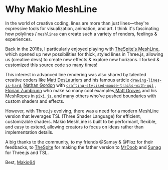 # Why Makio MeshLine

In the world of creative coding, lines are more than just lines—they're expressive tools for visualization, animation, and art. I think it's fascinating how polylines / `meshlines` can create such a variety of renders, feelings & experiences.

Back in the 2016s, I particularly enjoyed playing with [TheSpite's MeshLine](https://github.com/spite/THREE.MeshLine), which opened up new possibilities for thick, styled lines in Three.js, allowing us (creative devs) to create new effects & explore new horizons. I forked & customized this source code so many times! 

This interest in advanced line rendering was also shared by talented creative coders like [Matt DesLauriers](https://github.com/mattdesl) and his famous article [`drawing-lines-is-hard`](https://mattdesl.svbtle.com/drawing-lines-is-hard), [Nathan Gordon](https://github.com/nrstudios) with [`crafting-stylised-mouse-trails-with-ogl`](https://tympanus.net/codrops/2019/09/24/crafting-stylised-mouse-trails-with-ogl/) , [Florian Zumbrunn](https://github.com/nrstudios) who make so many cool examples,[Matt Groves](https://github.com/nrstudios) and his MeshRopes in `pixi.js`, and many others who've pushed boundaries with custom shaders and effects.

However, with Three.js evolving, there was a need for a modern MeshLine version that leverages TSL (Three Shader Language) for efficient, customizable shaders. Makio MeshLine is built to be performant, flexible, and easy to extend, allowing creators to focus on ideas rather than implementation details.

A big thanks to the community, to my friends @Samsy & @Floz for their feedbacks, to [TheSpite](thespite) for making the father version to [MrDoob](https://github.com/mrdoob) and [Sunag](https://github.com/sunag) for Three.js and TSL.

Best, [Makio64](https://x.com/makio64)

